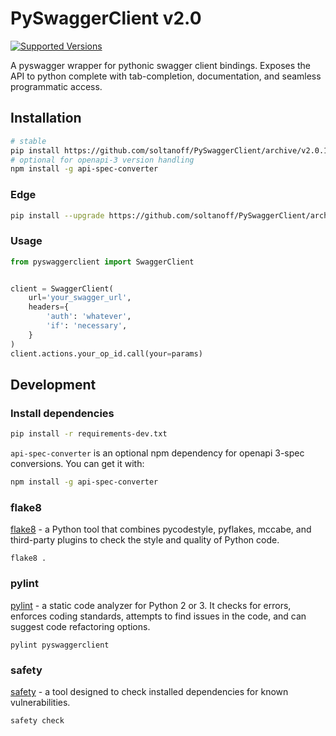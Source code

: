 # PySwaggerClient v2.0

[![Supported Versions](https://img.shields.io/pypi/pyversions/requests.svg)](https://pypi.org/project/requests)

A pyswagger wrapper for pythonic swagger client bindings. Exposes the API to python complete with tab-completion,
documentation, and seamless programmatic access.

## Installation

```bash
# stable
pip install https://github.com/soltanoff/PySwaggerClient/archive/v2.0.1.zip
# optional for openapi-3 version handling
npm install -g api-spec-converter
```

### Edge

```bash
pip install --upgrade https://github.com/soltanoff/PySwaggerClient/archive/master.zip
```

### Usage

```python
from pyswaggerclient import SwaggerClient


client = SwaggerClient(
    url='your_swagger_url',
    headers={
        'auth': 'whatever',
        'if': 'necessary',
    }
)
client.actions.your_op_id.call(your=params)
```

## Development

### Install dependencies

```bash
pip install -r requirements-dev.txt
```

`api-spec-converter` is an optional npm dependency for openapi 3-spec conversions. You can get it with:

```bash
npm install -g api-spec-converter
```

### flake8

[flake8](https://github.com/PyCQA/flake8) - a Python tool that combines pycodestyle, pyflakes, mccabe, and
third-party plugins to check the style and quality of Python code.

```shell
flake8 .
```

### pylint

[pylint](https://github.com/pylint-dev/pylint) - a static code analyzer for Python 2 or 3. It checks for
errors, enforces coding standards, attempts to find issues in the code, and can suggest code refactoring options.

```shell
pylint pyswaggerclient
```

### safety

[safety](https://pyup.io/safety/) - a tool designed to check installed dependencies for known vulnerabilities.

```shell
safety check
```